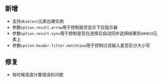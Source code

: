 
## 新增

- 支持从`select`元素创建实例
- 参数`option.result.arrow`用于控制是否显示下拉指示器
- 参数`option.result.sync`用于控制是否在选择后自动同步选择结果到select元素上
- 参数`option.header.filter.matchCase`用于控制过滤输入是否区分大小写

## 修复

- 有时候高度计算错误的问题
